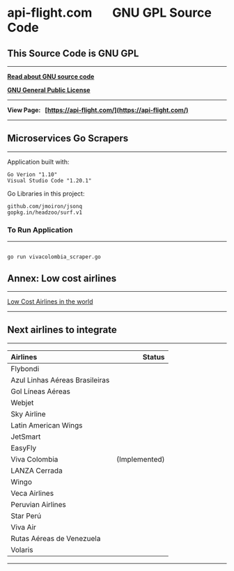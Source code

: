 # **api-flight.com &nbsp;&nbsp;&nbsp;&nbsp;&nbsp;&nbsp;GNU GPL Source Code**

## **This Source Code is GNU GPL**
---

**[Read about GNU source code](https://en.wikipedia.org/wiki/GNU)**

**[GNU General Public License](https://en.wikipedia.org/wiki/GNU_General_Public_License)**

---

**View Page:&nbsp;&nbsp;&nbsp;[https://api-flight.com/](https://api-flight.com/)**

---

## Microservices Go Scrapers
---

Application built with:

```
Go Verion "1.10"
Visual Studio Code "1.20.1"

```

Go Libraries in this project:

```
github.com/jmoiron/jsonq
gopkg.in/headzoo/surf.v1

```

### To Run Application
---

```

go run vivacolombia_scraper.go

```

## Annex: Low cost airlines
---

[Low Cost Airlines in the world](https://es.wikipedia.org/wiki/Anexo:Aerol%C3%ADneas_de_bajo_costo)

---
## Next airlines to integrate
---
|  Airlines                              |              Status
| :-------------------------------------- |------------------------------------:|
|  Flybondi                              |                                     |
|  Azul Linhas Aéreas Brasileiras        |                                     |
|  Gol Líneas Aéreas                     |                                     |
|  Webjet                                |                                     |  
|  Sky Airline                           |                                     |
|  Latin American Wings                  |                                     |
|  JetSmart                              |                                     |
|  EasyFly                               |                                     |
|  Viva Colombia                         |           (Implemented)             |
|  LANZA Cerrada                         |                                     |
|  Wingo                                 |                                     |
|  Veca Airlines                         |                                     |
|  Peruvian Airlines                     |                                     |
|  Star Perú                             |                                     |
|  Viva Air                              |                                     |
|  Rutas Aéreas de Venezuela             |                                     |
|  Volaris                               |                                     |
--- 

